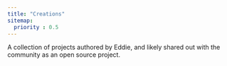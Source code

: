 ```yaml
---
title: "Creations"
sitemap:
  priority : 0.5
---
```

<p>A collection of projects authored by Eddie, and likely shared out with the community as an open source project.</p>
